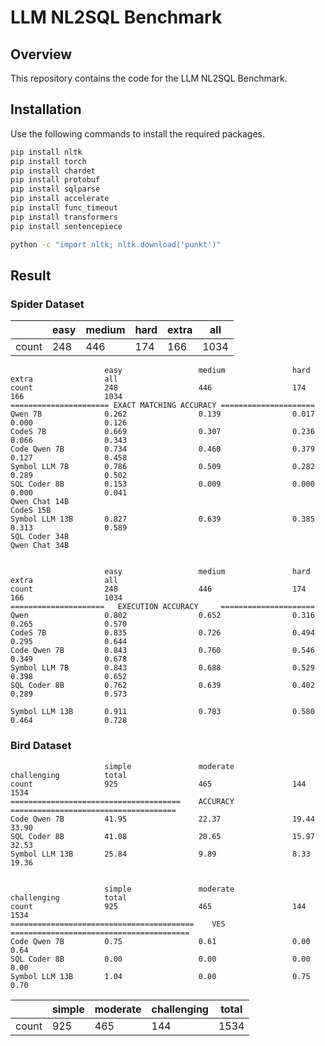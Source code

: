 # LLM NL2SQL Benchmark

## Overview

This repository contains the code for the LLM NL2SQL Benchmark. 

## Installation

Use the following commands to install the required packages.

```sh
pip install nltk
pip install torch
pip install chardet
pip install protobuf
pip install sqlparse
pip install accelerate
pip install func_timeout
pip install transformers
pip install sentencepiece

python -c "import nltk; nltk.download('punkt')"
```

## Result

### Spider Dataset


|                     | easy | medium | hard | extra | all |
|---------------------|------|--------|------|-------|-----|
| count               | 248  | 446    | 174  | 166   | 1034|

```
                     easy                 medium               hard                 extra                all                 
count                248                  446                  174                  166                  1034 
====================== EXACT MATCHING ACCURACY =====================
Qwen 7B              0.262                0.139                0.017                0.000                0.126
CodeS 7B             0.669                0.307                0.236                0.066                0.343
Code Qwen 7B         0.734                0.460                0.379                0.127                0.458
Symbol LLM 7B        0.786                0.509                0.282                0.289                0.502
SQL Coder 8B         0.153                0.009                0.000                0.000                0.041
Qwen Chat 14B
CodeS 15B
Symbol LLM 13B       0.827                0.639                0.385                0.313                0.589
SQL Coder 34B
Qwen Chat 34B


                     easy                 medium               hard                 extra                all                 
count                248                  446                  174                  166                  1034                
=====================   EXECUTION ACCURACY     =====================
Qwen                 0.802                0.652                0.316                0.265                0.570 
CodeS 7B             0.835                0.726                0.494                0.295                0.644
Code Qwen 7B         0.843                0.760                0.546                0.349                0.678
Symbol LLM 7B        0.843                0.688                0.529                0.398                0.652
SQL Coder 8B         0.762                0.639                0.402                0.289                0.573

Symbol LLM 13B       0.911                0.783                0.580                0.464                0.728
```


### Bird Dataset

```
                     simple               moderate             challenging          total               
count                925                  465                  144                  1534                
======================================    ACCURACY    =====================================  
Code Qwen 7B         41.95                22.37                19.44                33.90
SQL Coder 8B         41.08                20.65                15.97                32.53
Symbol LLM 13B       25.84                9.89                 8.33                 19.36


                     simple               moderate             challenging          total               
count                925                  465                  144                  1534                
=========================================    VES   ========================================
Code Qwen 7B         0.75                 0.61                 0.00                 0.64
SQL Coder 8B         0.00                 0.00                 0.00                 0.00
Symbol LLM 13B       1.04                 0.00                 0.75                 0.70
```


|                     | simple | moderate | challenging | total |
|---------------------|--------|----------|-------------|-------|
| count               | 925    | 465      | 144         | 1534  |

